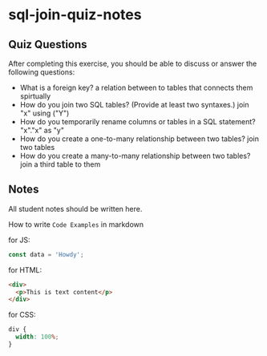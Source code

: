 # sql-join-quiz-notes

## Quiz Questions

After completing this exercise, you should be able to discuss or answer the following questions:

- What is a foreign key?
  a relation between to tables that connects them spirtually
- How do you join two SQL tables? (Provide at least two syntaxes.)
  join "x" using ("Y")
- How do you temporarily rename columns or tables in a SQL statement?
  "x"."x" as "y"
- How do you create a one-to-many relationship between two tables?
  join two tables
- How do you create a many-to-many relationship between two tables?
  join a third table to them

## Notes

All student notes should be written here.

How to write `Code Examples` in markdown

for JS:

```javascript
const data = 'Howdy';
```

for HTML:

```html
<div>
  <p>This is text content</p>
</div>
```

for CSS:

```css
div {
  width: 100%;
}
```
